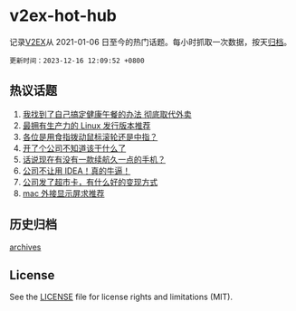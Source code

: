 # v2ex-hot-hub

 记录[V2EX](https://www.v2ex.com/)从 2021-01-06 日至今的热门话题。每小时抓取一次数据，按天[归档](archives)。

`更新时间：2023-12-16 12:09:52 +0800`

## 热议话题

1. [我找到了自己搞定健康午餐的办法 彻底取代外卖](https://www.v2ex.com/t/1000693)
1. [最拥有生产力的 Linux 发行版本推荐](https://www.v2ex.com/t/1000810)
1. [各位是用食指拨动鼠标滚轮还是中指？](https://www.v2ex.com/t/1000724)
1. [开了个公司不知道该干什么了](https://www.v2ex.com/t/1000808)
1. [话说现在有没有一款续航久一点的手机？](https://www.v2ex.com/t/1000672)
1. [公司不让用 IDEA！真的牛逼！](https://www.v2ex.com/t/1000759)
1. [公司发了超市卡，有什么好的变现方式](https://www.v2ex.com/t/1000702)
1. [mac 外接显示屏求推荐](https://www.v2ex.com/t/1000756)

## 历史归档

[archives](archives)

## License

See the [LICENSE](LICENSE) file for license rights and limitations (MIT).
